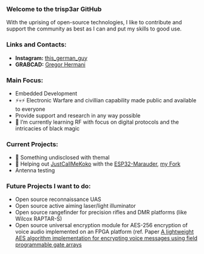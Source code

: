 ### Welcome to the trisp3ar GitHub

With the uprising of open-source technologies, I like to contribute and support the community as best as I can and put my skills to good use.

### Links and Contacts:
- **Instagram:** [this_german_guy](https://www.instagram.com/this_german_guy/)
- **GRABCAD:** [Gregor Hermani](https://grabcad.com/gregor.hermani-1)

### Main Focus:

- Embedded Development
- ⚡💀⚡ Electronic Warfare and civillian capability made public and available to everyone
- Provide support and research in any way possible
- 🌱 I’m currently learning RF with focus on digital protocols and the intricacies of black magic

### Current Projects:

- 👀 Something undisclosed with themal
- 🐴 Helping out [JustCallMeKoko](https://github.com/justcallmekoko) with the [ESP32-Marauder](https://github.com/justcallmekoko/ESP32Marauder), [my Fork](https://github.com/trisp3ar/ESP32Marauder)
- Antenna testing

### Future Projects I want to do:

- Open source reconnaissance UAS
- Open source active aiming laser/light illuminator
- Open source rangefinder for precision rifles and DMR platforms (like Wilcox RAPTAR-S)
- Open source universal encryption module for AES-256 encryption of voice audio implemented on an FPGA platform (ref. Paper [A lightweight AES algorithm implementation for encrypting voice messages using field programmable gate arrays](https://reader.elsevier.com/reader/sd/pii/S1319157820304316?token=A09BC0B5DB4B16E62DE370AAE2C9E11FAB1AAD4890C803BB3F484E70FCB18184C3515FB45E0BBCA3A894EE54182F1BA4&originRegion=eu-west-1&originCreation=20230110120201)

<!---
trisp3ar/trisp3ar is a ✨ special ✨ repository because its `README.md` (this file) appears on your GitHub profile.
You can click the Preview link to take a look at your changes.
--->
